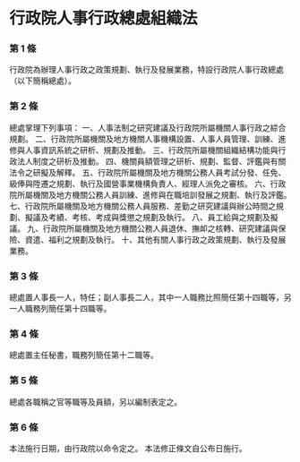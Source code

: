 # 行政院人事行政總處組織法

### 第 1 條

行政院為辦理人事行政之政策規劃、執行及發展業務，特設行政院人事行政總處（以下簡稱總處）。

### 第 2 條

總處掌理下列事項：
一、人事法制之研究建議及行政院所屬機關人事行政之綜合規劃。
二、行政院所屬機關及地方機關人事機構設置、人事人員管理、訓練、進修與人事資訊系統之研析、規劃及推動。
三、行政院所屬機關組織結構功能與行政法人制度之研析及推動。
四、機關員額管理之研析、規劃、監督、評鑑與有關法令之研擬及解釋。
五、行政院所屬機關及地方機關公務人員考試分發、任免、級俸與陞遷之規劃、執行及國營事業機構負責人、經理人派免之審核。
六、行政院所屬機關及地方機關公務人員訓練、進修與在職培訓發展之規劃、執行及評鑑。
七、行政院所屬機關及地方機關公務人員服務、差勤之研究建議與辦公時間之規劃、擬議及考績、考核、考成與獎懲之規劃及執行。
八、員工給與之規劃及擬議。
九、行政院所屬機關及地方機關公務人員退休、撫卹之核轉、研究建議與保險、資遣、福利之規劃及執行。
十、其他有關人事行政之政策規劃、執行及發展業務。

### 第 3 條

總處置人事長一人，特任；副人事長二人，其中一人職務比照簡任第十四職等，另一人職務列簡任第十四職等。

### 第 4 條

總處置主任秘書，職務列簡任第十二職等。

### 第 5 條

總處各職稱之官等職等及員額，另以編制表定之。

### 第 6 條

本法施行日期，由行政院以命令定之。
本法修正條文自公布日施行。
